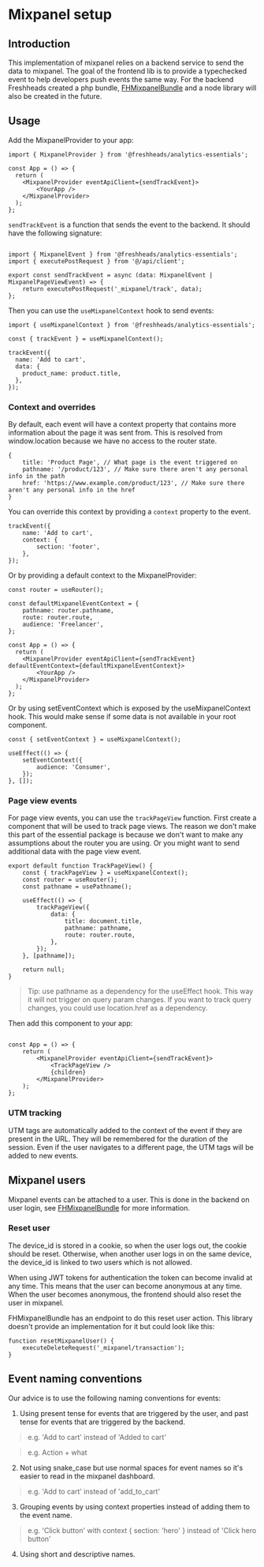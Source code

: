 # Mixpanel setup

## Introduction
This implementation of mixpanel relies on a backend service to send the data to mixpanel. The goal of the frontend lib is to provide a typechecked event to help developers push events the same way.
For the backend Freshheads created a php bundle, [FHMixpanelBundle](https://github.com/freshheads/FHMixpanelBundle) and a node library will also be created in the future.

## Usage

Add the MixpanelProvider to your app:

```tsx
import { MixpanelProvider } from '@freshheads/analytics-essentials';

const App = () => {
  return (
    <MixpanelProvider eventApiClient={sendTrackEvent}>
        <YourApp />
    </MixpanelProvider>
  );
};
```

`sendTrackEvent` is a function that sends the event to the backend. It should have the following signature:

```tsx

import { MixpanelEvent } from '@freshheads/analytics-essentials';
import { executePostRequest } from '@/api/client';

export const sendTrackEvent = async (data: MixpanelEvent | MixpanelPageViewEvent) => {
    return executePostRequest('_mixpanel/track', data);
};
```

Then you can use the `useMixpanelContext` hook to send events:

```tsx
import { useMixpanelContext } from '@freshheads/analytics-essentials';

const { trackEvent } = useMixpanelContext();

trackEvent({
  name: 'Add to cart',
  data: {
    product_name: product.title,
  },
});
```

### Context and overrides
By default, each event will have a context property that contains more information about the page it was sent from.
This is resolved from window.location because we have no access to the router state.

```
{
    title: 'Product Page', // What page is the event triggered on
    pathname: '/product/123', // Make sure there aren't any personal info in the path
    href: 'https://www.example.com/product/123', // Make sure there aren't any personal info in the href
}
```

You can override this context by providing a `context` property to the event.

```tsx
trackEvent({
    name: 'Add to cart',
    context: {
        section: 'footer',
    },
});
```

Or by providing a default context to the MixpanelProvider:

```tsx
const router = useRouter();

const defaultMixpanelEventContext = {
    pathname: router.pathname,
    route: router.route,
    audience: 'Freelancer',
};

const App = () => {
  return (
    <MixpanelProvider eventApiClient={sendTrackEvent} defaultEventContext={defaultMixpanelEventContext}>
        <YourApp />
    </MixpanelProvider>
  );
};
```

Or by using setEventContext which is exposed by the useMixpanelContext hook. This would make sense if some data is not available in your root component.

```tsx
const { setEventContext } = useMixpanelContext();

useEffect(() => {
    setEventContext({
        audience: 'Consumer',
    });
}, []);
```


### Page view events

For page view events, you can use the `trackPageView` function.
First create a component that will be used to track page views.
The reason we don't make this part of the essential package is because we don't want to make any assumptions about the router you are using.
Or you might want to send additional data with the page view event.

```tsx
export default function TrackPageView() {
    const { trackPageView } = useMixpanelContext();
    const router = useRouter();
    const pathname = usePathname();

    useEffect(() => {
        trackPageView({
            data: {
                title: document.title,
                pathname: pathname,
                route: router.route,
            },
        });
    }, [pathname]);

    return null;
}
```
> Tip: use pathname as a dependency for the useEffect hook. This way it will not trigger on query param changes. If you want to track query changes, you could use location.href as a dependency.

Then add this component to your app:

```tsx

const App = () => {
    return (
        <MixpanelProvider eventApiClient={sendTrackEvent}>
            <TrackPageView />
            {children}
        </MixpanelProvider>
    );
};
```

### UTM tracking

UTM tags are automatically added to the context of the event if they are present in the URL. 
They will be remembered for the duration of the session. Even if the user navigates to a different page, the UTM tags will be added to new events.

## Mixpanel users

Mixpanel events can be attached to a user. This is done in the backend on user login, see [FHMixpanelBundle](https://github.com/freshheads/FHMixpanelBundle) for more information.

### Reset user
The device_id is stored in a cookie, so when the user logs out, the cookie should be reset. 
Otherwise, when another user logs in on the same device, the device_id is linked to two users which is not allowed.

When using JWT tokens for authentication the token can become invalid at any time. This means that the user can become anonymous at any time.
When the user becomes anonymous, the frontend should also reset the user in mixpanel.

FHMixpanelBundle has an endpoint to do this reset user action. This library doesn't provide an implementation for it but could look like this:

```tsx
function resetMixpanelUser() {
    executeDeleteRequest('_mixpanel/transaction');
}
```

## Event naming conventions

Our advice is to use the following naming conventions for events:

1. Using present tense for events that are triggered by the user, and past tense for events that are triggered by the backend.
> e.g. 'Add to cart' instead of 'Added to cart'

> e.g. Action + what

2. Not using snake_case but use normal spaces for event names so it's easier to read in the mixpanel dashboard.
> e.g. 'Add to cart' instead of 'add_to_cart'

3. Grouping events by using context properties instead of adding them to the event name.
> e.g. 'Click button' with context { section: 'hero' } instead of 'Click hero button'

4. Using short and descriptive names.

